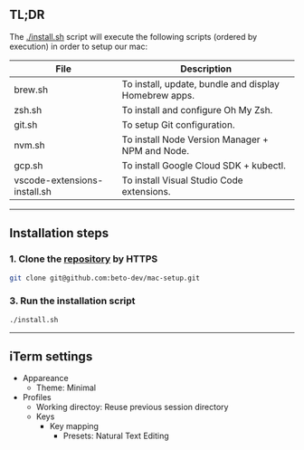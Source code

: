 ## TL;DR

The [./install.sh](https://github.com/beto-dev/mac-setup/blob/master/install.sh) script will execute the following scripts (ordered by execution) in order to setup our mac:

| File | Description |
| --- | --- |
| brew.sh | To install, update, bundle and display Homebrew apps. |
| zsh.sh | To install and configure Oh My Zsh.  |
| git.sh | To setup Git configuration. |
| nvm.sh | To install Node Version Manager + NPM and Node. |
| gcp.sh | To install Google Cloud SDK + kubectl. |
| vscode-extensions-install.sh | To install Visual Studio Code extensions. |

---

## Installation steps

### 1. Clone the [repository](https://github.com/beto-dev/mac-setup) by HTTPS

```bash
git clone git@github.com:beto-dev/mac-setup.git
```

### 3. Run the installation script

```bash
./install.sh
```
---

## iTerm settings

- Appareance 
    - Theme: Minimal
- Profiles
    - Working directoy: Reuse previous session directory
    - Keys
        - Key mapping
            - Presets: Natural Text Editing
